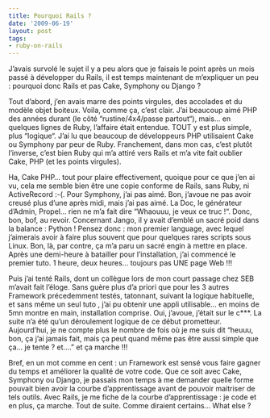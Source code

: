 ```yaml
---
title: Pourquoi Rails ?
date: '2009-06-19'
layout: post
tags:
- ruby-on-rails
---
```


J’avais survolé le sujet il y a peu alors que je faisais le point après un mois passé à développer du Rails, il est temps maintenant de m’expliquer un peu : pourquoi donc Rails et pas Cake, Symphony ou Django ?

Tout d’abord, j’en avais marre des points virgules, des accolades et du modèle objet boiteux. Voila, comme ça, c’est clair. J’ai beaucoup aimé PHP des années durant (le côté “rustine/4x4/passe partout“), mais… en quelques lignes de Ruby, l’affaire était entendue. TOUT y est plus simple, plus “logique“. J’ai lu que beaucoup de développeurs PHP utilisaient Cake ou Symphony par peur de Ruby. Franchement, dans mon cas, c’est plutôt l’inverse, c’est bien Ruby qui m’a attiré vers Rails et m’a vite fait oublier Cake, PHP (et les points virgules).

Ha, Cake PHP… tout pour plaire effectivement, quoique pour ce que j’en ai vu, cela me semble bien être une copie conforme de Rails, sans Ruby, ni ActiveRecord :-(. Pour Symphony, j’ai pas aimé. Bon, j’avoue ne pas avoir creusé plus d’une après midi, mais j’ai pas aimé. La Doc, le générateur d’Admin, Propel… rien ne m’a fait dire “Whaouuu, je veux ce truc !“. Donc, bon, bof, au revoir. Concernant Jango, il y avait d’emblé un sacré poid dans la balance : Python ! Pensez donc : mon premier language, avec lequel j’aimerais avoir à faire plus souvent que pour quelques rares scripts sous Linux. Bon, là, par contre, ça m’a paru un sacré engin à mettre en place. Après une demi-heure à batailler pour l’installation, j’ai commencé le premier tuto. 1 heure, deux heures… toujours pas UNE page Web !!!

Puis j’ai tenté Rails, dont un collègue lors de mon court passage chez SEB m’avait fait l’éloge. Sans guère plus d’a priori que pour les 3 autres Framework précedemment testés, tatonnant, suivant la logique habituelle, et
sans même un seul tuto , j’ai pu obtenir une appli utilisable… en moins de 5mn montre en main, installation comprise. Oui, j’avoue, j’était sur le c***. La suite n’a été qu’un déroulement logique de ce début prometteur. Aujourd’hui, je ne compte plus le nombre de fois où je me suis dit “heuuu, bon, ça j’ai jamais fait, mais ça peut quand même pas être aussi simple que ça… je tente ? et….” et ça marche !!!

Bref, en un mot comme en cent : un Framework est sensé vous faire gagner du temps et améliorer la qualité de votre code. Que ce soit avec Cake, Symphony ou Django, je passais mon temps à me demander quelle forme pouvait bien avoir la courbe d’apprentissage avant de pouvoir maitriser de tels outils. Avec Rails, je me fiche de la courbe d’apprentissage : je code et en plus, ça marche. Tout de suite. Comme diraient certains… What else ?
